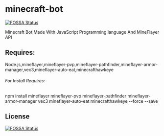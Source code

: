 # minecraft-bot
[![FOSSA Status](https://app.fossa.com/api/projects/git%2Bgithub.com%2Faaa3032%2Fminecraft-bot.svg?type=shield)](https://app.fossa.com/projects/git%2Bgithub.com%2Faaa3032%2Fminecraft-bot?ref=badge_shield)

Minecraft Bot Made With JavaScript Programming language And MineFlayer API
## Requires:
Node.js,mineflayer,mineflayer-pvp,mineflayer-pathfinder,mineflayer-armor-manager,vec3,mineflayer-auto-eat,minecrafthawkeye
###### For Install Requires:
npm install mineflayer mineflayer-pvp mineflayer-pathfinder mineflayer-armor-manager vec3 mineflayer-auto-eat minecrafthawkeye --force --save


## License
[![FOSSA Status](https://app.fossa.com/api/projects/git%2Bgithub.com%2Faaa3032%2Fminecraft-bot.svg?type=large)](https://app.fossa.com/projects/git%2Bgithub.com%2Faaa3032%2Fminecraft-bot?ref=badge_large)